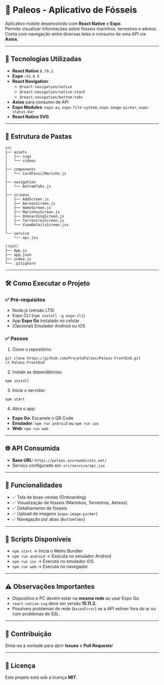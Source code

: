 
# 🦕 Paleos - Aplicativo de Fósseis

Aplicativo mobile desenvolvido com **React Native** e **Expo**.  
Permite visualizar informações sobre fósseis marinhos, terrestres e aéreos.  
Conta com navegação entre diversas telas e consumo de uma API via **Axios**.

---

## 🚀 Tecnologias Utilizadas

- **React Native** `0.79.2`
- **Expo** `~53.0.9`
- **React Navigation**:
  - `@react-navigation/native`
  - `@react-navigation/native-stack`
  - `@react-navigation/bottom-tabs`
- **Axios** para consumo de API
- **Expo Modules**: `expo-av`, `expo-file-system`, `expo-image-picker`, `expo-status-bar`
- **React Native SVG**

---

## 📂 Estrutura de Pastas

```
src
├── assets
│   ├── svgs
│   └── videos
│
├── components
│   └── CardFossilMarinho.js
│
├── navigation
│   └── BottomTabs.js
│
├── screens
│   ├── AddScreen.js
│   ├── AereosScreen.js
│   ├── HomeScreen.js
│   ├── MarinhosScreen.js
│   ├── OnboardingScreen.js
│   ├── TerrestresScreen.js
│   └── ViewDetailsScreen.jsx
│
└── service
    └── api.jsx

(root)
├── App.js
├── app.json
├── index.js
└── .gitignore
```

---

## 🛠️ Como Executar o Projeto

### ✅ Pré-requisitos

- Node.js (versão LTS)
- Expo CLI (`npm install -g expo-cli`)
- App **Expo Go** instalado no celular
- (Opcional) Emulador Android ou iOS

### ✅ Passos

1. Clone o repositório:

```bash
git clone https://github.com/ProjetoPaleos/Paleos-FrontEnd.git
cd Paleos-FrontEnd
```

2. Instale as dependências:

```bash
npm install
```

3. Inicie o servidor:

```bash
npm start
```

4. Abra o app:

- **Expo Go**: Escaneie o QR Code
- **Emulador**: `npm run android` ou `npm run ios`
- **Web**: `npm run web`

---

## 🌐 API Consumida

- **Base URL:** `https://paleos.azurewebsites.net/`
- Serviço configurado em: `src/service/api.jsx`

---

## 🧭 Funcionalidades

- ✅ Tela de boas-vindas (Onboarding)
- ✅ Visualização de fósseis (Marinhos, Terrestres, Aéreos)
- ✅ Detalhamento de fósseis
- ✅ Upload de imagens (`expo-image-picker`)
- ✅ Navegação por abas (`BottomTabs`)

---

## 📜 Scripts Disponíveis

- `npm start` → Inicia o Metro Bundler
- `npm run android` → Executa no emulador Android
- `npm run ios` → Executa no emulador iOS
- `npm run web` → Executa no navegador

---

## ⚠️ Observações Importantes

- Dispositivo e PC devem estar na **mesma rede** ao usar Expo Go.
- `react-native-svg` deve ser versão **15.11.2**.
- Possíveis problemas de rede (`AxiosError`) se a API estiver fora do ar ou com problemas de SSL.

---

## 🤝 Contribuição

Sinta-se à vontade para abrir **Issues** e **Pull Requests**!

---

## 📝 Licença

Este projeto está sob a licença **MIT**.
